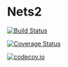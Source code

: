 # Nets2

[![Build Status](https://travis-ci.org/rdeits/Nets2.jl.svg?branch=master)](https://travis-ci.org/rdeits/Nets2.jl)

[![Coverage Status](https://coveralls.io/repos/rdeits/Nets2.jl/badge.svg?branch=master&service=github)](https://coveralls.io/github/rdeits/Nets2.jl?branch=master)

[![codecov.io](http://codecov.io/github/rdeits/Nets2.jl/coverage.svg?branch=master)](http://codecov.io/github/rdeits/Nets2.jl?branch=master)
